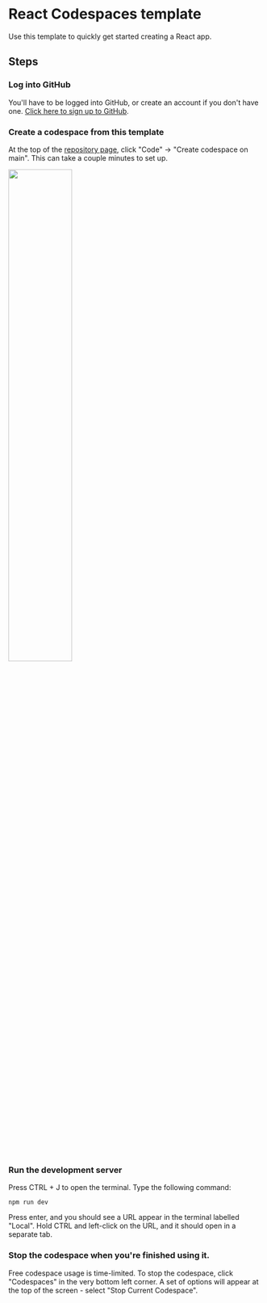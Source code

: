 # React Codespaces template

Use this template to quickly get started creating a React app.

## Steps

### Log into GitHub

You'll have to be logged into GitHub, or create an account if you don't have one. [Click here to sign up to GitHub](https://github.com/signup).

### Create a codespace from this template

At the top of the [repository page](https://github.com/repercussive/simple-python-codespace), click "Code" -> "Create codespace on main". This can take a couple minutes to set up.

<img src="https://github.com/repercussive/simple-python-codespace/assets/7796522/0c876eab-628e-4843-8646-ef773a790ae7" width=50% height=50%>

### Run the development server

Press CTRL + J to open the terminal. Type the following command:
```
npm run dev
```
Press enter, and you should see a URL appear in the terminal labelled "Local". Hold CTRL and left-click on the URL, and it should open in a separate tab.

### Stop the codespace when you're finished using it.

Free codespace usage is time-limited. To stop the codespace, click "Codespaces" in the very bottom left corner. A set of options will appear at the top of the screen - select "Stop Current Codespace".
